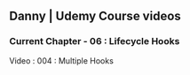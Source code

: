 ## Danny | Udemy Course videos

### Current Chapter - 06 : Lifecycle Hooks

Video : 004 : Multiple Hooks